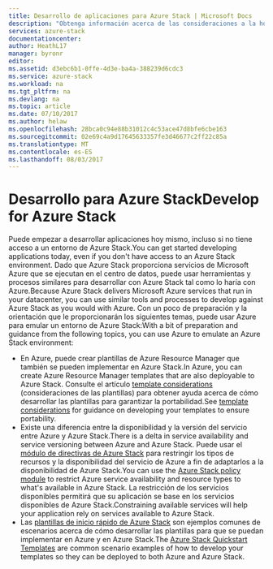 ```yaml
---
title: Desarrollo de aplicaciones para Azure Stack | Microsoft Docs
description: "Obtenga información acerca de las consideraciones a la hora de desarrollar prototipos de aplicaciones en Azure Stack"
services: azure-stack
documentationcenter: 
author: HeathL17
manager: byronr
editor: 
ms.assetid: d3ebc6b1-0ffe-4d3e-ba4a-388239d6cdc3
ms.service: azure-stack
ms.workload: na
ms.tgt_pltfrm: na
ms.devlang: na
ms.topic: article
ms.date: 07/10/2017
ms.author: helaw
ms.openlocfilehash: 28bca0c94e88b31012c4c53ace47d8bfe6cbe163
ms.sourcegitcommit: 02e69c4a9d17645633357fe3d46677c2ff22c85a
ms.translationtype: MT
ms.contentlocale: es-ES
ms.lasthandoff: 08/03/2017
---
```

# <a name="develop-for-azure-stack"></a><span data-ttu-id="bcb2e-103">Desarrollo para Azure Stack</span><span class="sxs-lookup"><span data-stu-id="bcb2e-103">Develop for Azure Stack</span></span>
<span data-ttu-id="bcb2e-104">Puede empezar a desarrollar aplicaciones hoy mismo, incluso si no tiene acceso a un entorno de Azure Stack.</span><span class="sxs-lookup"><span data-stu-id="bcb2e-104">You can get started developing applications today, even if you don't have access to an Azure Stack environment.</span></span> <span data-ttu-id="bcb2e-105">Dado que Azure Stack proporciona servicios de Microsoft Azure que se ejecutan en el centro de datos, puede usar herramientas y procesos similares para desarrollar con Azure Stack tal como lo haría con Azure.</span><span class="sxs-lookup"><span data-stu-id="bcb2e-105">Because Azure Stack delivers Microsoft Azure services that run in your datacenter, you can use similar tools and processes to develop against Azure Stack as you would with Azure.</span></span>  <span data-ttu-id="bcb2e-106">Con un poco de preparación y la orientación que le proporcionarán los siguientes temas, puede usar Azure para emular un entorno de Azure Stack:</span><span class="sxs-lookup"><span data-stu-id="bcb2e-106">With a bit of preparation and guidance from the following topics, you can use Azure to emulate an Azure Stack environment:</span></span>

* <span data-ttu-id="bcb2e-107">En Azure, puede crear plantillas de Azure Resource Manager que también se pueden implementar en Azure Stack.</span><span class="sxs-lookup"><span data-stu-id="bcb2e-107">In Azure, you can create Azure Resource Manager templates that are also deployable to Azure Stack.</span></span>  <span data-ttu-id="bcb2e-108">Consulte el artículo [template considerations](azure-stack-develop-templates.md) (consideraciones de las plantillas) para obtener ayuda acerca de cómo desarrollar las plantillas para garantizar la portabilidad.</span><span class="sxs-lookup"><span data-stu-id="bcb2e-108">See [template considerations](azure-stack-develop-templates.md) for guidance on developing your templates to ensure portability.</span></span>
* <span data-ttu-id="bcb2e-109">Existe una diferencia entre la disponibilidad y la versión del servicio entre Azure y Azure Stack.</span><span class="sxs-lookup"><span data-stu-id="bcb2e-109">There is a delta in service availability and service versioning between Azure and Azure Stack.</span></span> <span data-ttu-id="bcb2e-110">Puede usar el [módulo de directivas de Azure Stack](azure-stack-policy-module.md) para restringir los tipos de recursos y la disponibilidad del servicio de Azure a fin de adaptarlos a la disponibilidad de Azure Stack.</span><span class="sxs-lookup"><span data-stu-id="bcb2e-110">You can use the [Azure Stack policy module](azure-stack-policy-module.md) to restrict Azure service availability and resource types to what's available in Azure Stack.</span></span> <span data-ttu-id="bcb2e-111">La restricción de los servicios disponibles permitirá que su aplicación se base en los servicios disponibles de Azure Stack.</span><span class="sxs-lookup"><span data-stu-id="bcb2e-111">Constraining available services will help your application rely on services available to Azure Stack.</span></span>
* <span data-ttu-id="bcb2e-112">Las [plantillas de inicio rápido de Azure Stack](https://github.com/Azure/AzureStack-QuickStart-Templates) son ejemplos comunes de escenarios acerca de cómo desarrollar las plantillas para que se puedan implementar en Azure y en Azure Stack.</span><span class="sxs-lookup"><span data-stu-id="bcb2e-112">The [Azure Stack Quickstart Templates](https://github.com/Azure/AzureStack-QuickStart-Templates) are common scenario examples of how to develop your templates so they can be deployed to both Azure and Azure Stack.</span></span>


